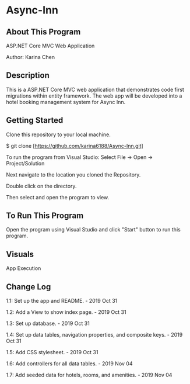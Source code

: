 # Async-Inn

## About This Program
ASP.NET Core MVC Web Application

Author: Karina Chen

## Description
This is a ASP.NET Core MVC web application that demonstrates code first migrations within entity framework. The web app will be developed into a hotel booking management system for Async Inn.

## Getting Started
Clone this repository to your local machine.

$ git clone [https://github.com/karina6188/Async-Inn.git]

To run the program from Visual Studio:
Select File -> Open -> Project/Solution

Next navigate to the location you cloned the Repository.

Double click on the directory.

Then select and open the program to view.

## To Run This Program
Open the program using Visual Studio and click "Start" button to run this program.

## Visuals

App Execution


## Change Log

1.1: Set up the app and README. - 2019 Oct 31

1.2: Add a View to show index page. - 2019 Oct 31

1.3: Set up database. - 2019 Oct 31

1.4: Set up data tables, navigation properties, and composite keys. - 2019 Oct 31

1.5: Add CSS stylesheet. - 2019 Oct 31

1.6: Add controllers for all data tables. - 2019 Nov 04

1.7: Add seeded data for hotels, rooms, and amenities. - 2019 Nov 04